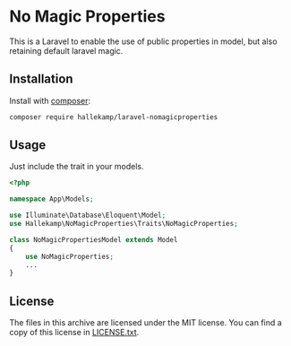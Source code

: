 No Magic Properties
==================

This is a Laravel to enable the use of public properties in model, but also retaining default laravel magic.


Installation
------------
Install with [composer](https://getcomposer.org/):

```sh
composer require hallekamp/laravel-nomagicproperties
```


Usage
-----
Just include the trait in your models.
```php
<?php

namespace App\Models;

use Illuminate\Database\Eloquent\Model;
use Hallekamp\NoMagicProperties\Traits\NoMagicProperties;

class NoMagicPropertiesModel extends Model
{
    use NoMagicProperties;
    ...
}
```


License
-------
The files in this archive are licensed under the MIT license.
You can find a copy of this license in [LICENSE.txt](LICENSE.txt).
